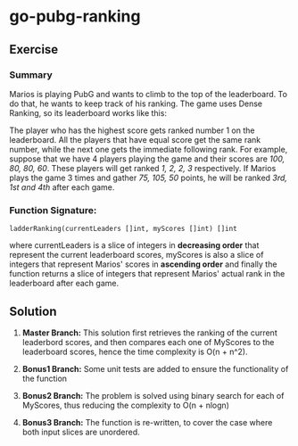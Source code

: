 # go-pubg-ranking

## Exercise

### Summary

Marios is playing PubG and wants to climb to the top of the leaderboard. To do that, he wants to keep track of his ranking. The game uses Dense Ranking, so its leaderboard works like this:

The player who has the highest score gets ranked number 1 on the leaderboard.
All the players that have equal score get the same rank number, while the next one gets the immediate following rank.
For example, suppose that we have 4 players playing the game and their scores are *100, 80, 80, 60*. These players will get ranked *1, 2, 2, 3* respectively. If Marios plays the game 3 times and gather *75, 105, 50* points, he will be ranked *3rd, 1st and 4th* after each game.

### Function Signature:

`ladderRanking(currentLeaders []int, myScores []int) []int`

where currentLeaders is a slice of integers in **decreasing order** that represent the current leaderboard scores, myScores is also a slice of integers that represent Marios' scores in **ascending order** and finally the function returns a slice of integers that represent Marios' actual rank in the leaderboard after each game.

## Solution

1. **Master Branch:**
This solution first retrieves the ranking of the current leaderbord scores, and then compares each one of MyScores to the leaderboard scores, hence the time complexity is O(n + n^2).

2. **Bonus1 Branch:**
Some unit tests are added to ensure the functionality of the function

3. **Bonus2 Branch:**
The problem is solved using binary search for each of MyScores, thus reducing the complexity to O(n + nlogn)

4. **Bonus3 Branch:**
The function is re-written, to cover the case where both input slices are unordered.
